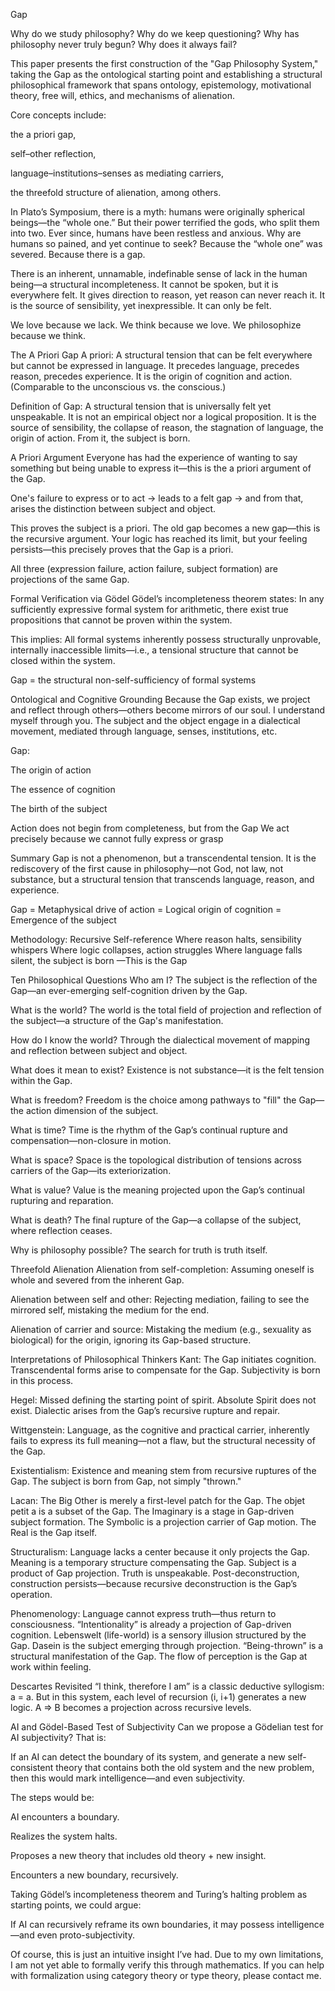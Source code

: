 Gap

Why do we study philosophy? Why do we keep questioning?
Why has philosophy never truly begun? Why does it always fail?

This paper presents the first construction of the "Gap Philosophy System," taking the Gap as the ontological starting point and establishing a structural philosophical framework that spans ontology, epistemology, motivational theory, free will, ethics, and mechanisms of alienation.

Core concepts include:

the a priori gap,

self–other reflection,

language–institutions–senses as mediating carriers,

the threefold structure of alienation, among others.

In Plato’s Symposium, there is a myth: humans were originally spherical beings—the “whole one.” But their power terrified the gods, who split them into two. Ever since, humans have been restless and anxious. Why are humans so pained, and yet continue to seek? Because the “whole one” was severed. Because there is a gap.

There is an inherent, unnamable, indefinable sense of lack in the human being—a structural incompleteness. It cannot be spoken, but it is everywhere felt. It gives direction to reason, yet reason can never reach it. It is the source of sensibility, yet inexpressible. It can only be felt.

We love because we lack.
We think because we love.
We philosophize because we think.

The A Priori Gap
A priori: A structural tension that can be felt everywhere but cannot be expressed in language. It precedes language, precedes reason, precedes experience. It is the origin of cognition and action. (Comparable to the unconscious vs. the conscious.)

Definition of Gap:
A structural tension that is universally felt yet unspeakable.
It is not an empirical object nor a logical proposition.
It is the source of sensibility, the collapse of reason, the stagnation of language, the origin of action.
From it, the subject is born.

A Priori Argument
Everyone has had the experience of wanting to say something but being unable to express it—this is the a priori argument of the Gap.

One's failure to express or to act → leads to a felt gap → and from that, arises the distinction between subject and object.

This proves the subject is a priori. The old gap becomes a new gap—this is the recursive argument.
Your logic has reached its limit, but your feeling persists—this precisely proves that the Gap is a priori.

All three (expression failure, action failure, subject formation) are projections of the same Gap.

Formal Verification via Gödel
Gödel’s incompleteness theorem states:
In any sufficiently expressive formal system for arithmetic, there exist true propositions that cannot be proven within the system.

This implies:
All formal systems inherently possess structurally unprovable, internally inaccessible limits—i.e., a tensional structure that cannot be closed within the system.

Gap = the structural non-self-sufficiency of formal systems

Ontological and Cognitive Grounding
Because the Gap exists, we project and reflect through others—others become mirrors of our soul. I understand myself through you. The subject and the object engage in a dialectical movement, mediated through language, senses, institutions, etc.

Gap:

The origin of action

The essence of cognition

The birth of the subject

Action does not begin from completeness, but from the Gap
We act precisely because we cannot fully express or grasp

Summary
Gap is not a phenomenon, but a transcendental tension.
It is the rediscovery of the first cause in philosophy—not God, not law, not substance, but a structural tension that transcends language, reason, and experience.

Gap = Metaphysical drive of action = Logical origin of cognition = Emergence of the subject

Methodology: Recursive Self-reference
Where reason halts, sensibility whispers
Where logic collapses, action struggles
Where language falls silent, the subject is born
—This is the Gap

Ten Philosophical Questions
Who am I?
The subject is the reflection of the Gap—an ever-emerging self-cognition driven by the Gap.

What is the world?
The world is the total field of projection and reflection of the subject—a structure of the Gap's manifestation.

How do I know the world?
Through the dialectical movement of mapping and reflection between subject and object.

What does it mean to exist?
Existence is not substance—it is the felt tension within the Gap.

What is freedom?
Freedom is the choice among pathways to "fill" the Gap—the action dimension of the subject.

What is time?
Time is the rhythm of the Gap’s continual rupture and compensation—non-closure in motion.

What is space?
Space is the topological distribution of tensions across carriers of the Gap—its exteriorization.

What is value?
Value is the meaning projected upon the Gap’s continual rupturing and reparation.

What is death?
The final rupture of the Gap—a collapse of the subject, where reflection ceases.

Why is philosophy possible?
The search for truth is truth itself.

Threefold Alienation
Alienation from self-completion:
Assuming oneself is whole and severed from the inherent Gap.

Alienation between self and other:
Rejecting mediation, failing to see the mirrored self, mistaking the medium for the end.

Alienation of carrier and source:
Mistaking the medium (e.g., sexuality as biological) for the origin, ignoring its Gap-based structure.

Interpretations of Philosophical Thinkers
Kant:
The Gap initiates cognition. Transcendental forms arise to compensate for the Gap. Subjectivity is born in this process.

Hegel:
Missed defining the starting point of spirit. Absolute Spirit does not exist. Dialectic arises from the Gap’s recursive rupture and repair.

Wittgenstein:
Language, as the cognitive and practical carrier, inherently fails to express its full meaning—not a flaw, but the structural necessity of the Gap.

Existentialism:
Existence and meaning stem from recursive ruptures of the Gap. The subject is born from Gap, not simply "thrown."

Lacan:
The Big Other is merely a first-level patch for the Gap. The objet petit a is a subset of the Gap.
The Imaginary is a stage in Gap-driven subject formation.
The Symbolic is a projection carrier of Gap motion.
The Real is the Gap itself.

Structuralism:
Language lacks a center because it only projects the Gap. Meaning is a temporary structure compensating the Gap. Subject is a product of Gap projection.
Truth is unspeakable.
Post-deconstruction, construction persists—because recursive deconstruction is the Gap’s operation.

Phenomenology:
Language cannot express truth—thus return to consciousness.
“Intentionality” is already a projection of Gap-driven cognition.
Lebenswelt (life-world) is a sensory illusion structured by the Gap.
Dasein is the subject emerging through projection.
“Being-thrown” is a structural manifestation of the Gap.
The flow of perception is the Gap at work within feeling.

Descartes Revisited
“I think, therefore I am” is a classic deductive syllogism: a = a.
But in this system, each level of recursion (i, i+1) generates a new logic.
A ⇒ B becomes a projection across recursive levels.

AI and Gödel-Based Test of Subjectivity
Can we propose a Gödelian test for AI subjectivity?
That is:

If an AI can detect the boundary of its system, and generate a new self-consistent theory that contains both the old system and the new problem,
then this would mark intelligence—and even subjectivity.

The steps would be:

AI encounters a boundary.

Realizes the system halts.

Proposes a new theory that includes old theory + new insight.

Encounters a new boundary, recursively.

Taking Gödel’s incompleteness theorem and Turing’s halting problem as starting points, we could argue:

If AI can recursively reframe its own boundaries, it may possess intelligence—and even proto-subjectivity.

Of course, this is just an intuitive insight I’ve had.
Due to my own limitations, I am not yet able to formally verify this through mathematics.
If you can help with formalization using category theory or type theory, please contact me.
